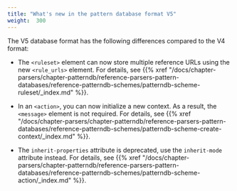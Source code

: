 ```yaml
---
title: "What's new in the pattern database format V5"
weight:  300
---
```

<!-- DISCLAIMER: This file is based on the syslog-ng Open Source Edition documentation https://github.com/balabit/syslog-ng-ose-guides/commit/2f4a52ee61d1ea9ad27cb4f3168b95408fddfdf2 and is used under the terms of The syslog-ng Open Source Edition Documentation License. The file has been modified by Axoflow. -->

The V5 database format has the following differences compared to the V4 format:

  - The `<ruleset>` element can now store multiple reference URLs using the new `<rule_urls>` element. For details, see {{% xref "/docs/chapter-parsers/chapter-patterndb/reference-parsers-pattern-databases/reference-patterndb-schemes/patterndb-scheme-ruleset/_index.md" %}}.

  - In an `<action>`, you can now initialize a new context. As a result, the `<message>` element is not required. For details, see {{% xref "/docs/chapter-parsers/chapter-patterndb/reference-parsers-pattern-databases/reference-patterndb-schemes/patterndb-scheme-create-context/_index.md" %}}.

  - The `inherit-properties` attribute is deprecated, use the `inherit-mode` attribute instead. For details, see {{% xref "/docs/chapter-parsers/chapter-patterndb/reference-parsers-pattern-databases/reference-patterndb-schemes/patterndb-scheme-action/_index.md" %}}.
